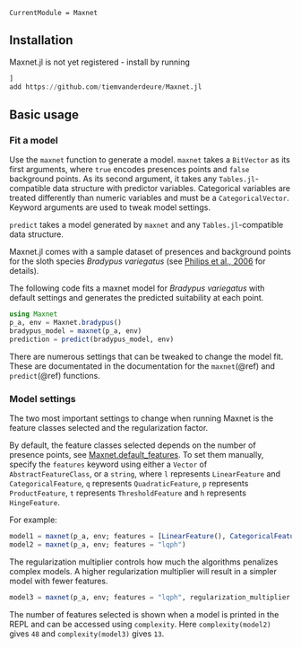 ```@meta
CurrentModule = Maxnet
```

## Installation
Maxnet.jl is not yet registered - install by running
```julia
]
add https://github.com/tiemvanderdeure/Maxnet.jl 
```

## Basic usage
### Fit a model
Use the `maxnet` function to generate a model. `maxnet` takes a `BitVector` as its first arguments, where `true` encodes presences points and `false` background points. As its second argument, it takes any `Tables.jl`-compatible data structure with predictor variables. Categorical variables are treated differently than numeric variables and must be a `CategoricalVector`. Keyword arguments are used to tweak model settings.

`predict` takes a model generated by `maxnet` and any `Tables.jl`-compatible data structure.

Maxnet.jl comes with a sample dataset of presences and background points for the sloth species _Bradypus variegatus_ (see [Philips et al., 2006](https://doi.org/10.1016/j.ecolmodel.2005.03.026) for details).

The following code fits a maxnet model for _Bradypus variegatus_ with default settings and generates the predicted suitability at each point.

```julia
using Maxnet
p_a, env = Maxnet.bradypus()
bradypus_model = maxnet(p_a, env)
prediction = predict(bradypus_model, env)
```

There are numerous settings that can be tweaked to change the model fit. These are documentated in the documentation for the `maxnet`(@ref) and `predict`(@ref) functions.

### Model settings
The two most important settings to change when running Maxnet is the feature classes selected and the regularization factor.

By default, the feature classes selected depends on the number of presence points, see [Maxnet.default_features](@ref). To set them manually, specify the `features` keyword using either a `Vector` of `AbstractFeatureClass`, or a `string`, where `l` represents `LinearFeature` and `CategoricalFeature`, `q` represents `QuadraticFeature`, `p` represents `ProductFeature`, `t` represents `ThresholdFeature` and `h` represents `HingeFeature`. 

For example:
```julia
model1 = maxnet(p_a, env; features = [LinearFeature(), CategoricalFeature(), QuadraticFeature()])
model2 = maxnet(p_a, env; features = "lqph")
```

The regularization multiplier controls how much the algorithms penalizes complex models. A higher regularization multiplier will result in a simpler model with fewer features.

```julia
model3 = maxnet(p_a, env; features = "lqph", regularization_multiplier = 10.0)
```

The number of features selected is shown when a model is printed in the REPL and can be accessed using `complexity`. Here `complexity(model2)` gives `48` and `complexity(model3)` gives `13`.